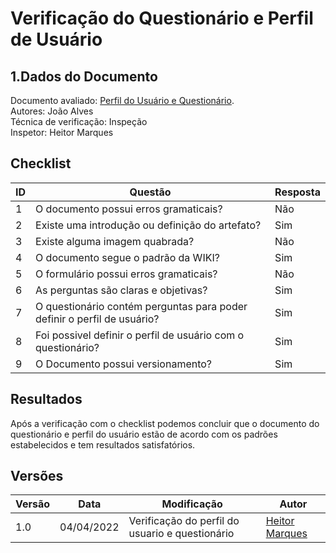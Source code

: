 # Verificação do Questionário e Perfil de Usuário

## 1.Dados do Documento
Documento avaliado: [Perfil do Usuário e Questionário](../analise_requisitos/PerfilDoUsuario.md). <br>
Autores: João Alves<br>
Técnica de verificação: Inspeção<br>
Inspetor: Heitor Marques<br>

## Checklist
|ID|Questão|Resposta|
|--|--|--|
|1|O documento possui erros gramaticais?|Não|
|2|Existe uma introdução ou definição do artefato?|Sim|
|3|Existe alguma imagem quabrada?|Não|
|4|O documento segue o padrão da WIKI?|Sim|
|5|O formulário possui erros gramaticais?|Não|
|6|As perguntas são claras e objetivas?|Sim|
|7|O questionário contém perguntas para poder definir o perfil de usuário?|Sim|
|8|Foi possivel definir o perfil de usuário com o questionário?|Sim|
|9|O Documento possui versionamento?|Sim|

## Resultados
Após a verificação com o checklist podemos concluir que o documento do questionário e perfil do usuário estão de acordo com os padrões estabelecidos e tem resultados satisfatórios.

## Versões
| Versão | Data | Modificação | Autor |
|--|--|--|--|
| 1.0 | 04/04/2022 | Verificação do perfil do usuario e questionário|[Heitor Marques](github.com/heitormsb) |